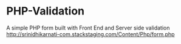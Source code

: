 # PHP-Validation
A simple PHP form built with Front End and Server side validation 
http://srinidhikarnati-com.stackstaging.com/Content/Php/form.php
